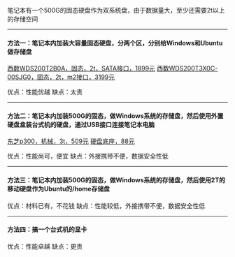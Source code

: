 笔记本有一个500G的固态硬盘作为双系统盘，由于数据量大，至少还需要2t以上的存储空间

---

#### 方法一：笔记本内加装大容量固态硬盘，分两个区，分别给Windows和Ubuntu做存储盘

[西数WDS200T2B0A，固态，2t，SATA接口，1899元](https://item.jd.com/5978658.html#crumb-wrap)
[西数WDS200T3X0C-00SJG0，固态，2t，m2接口，3199元](https://item.jd.com/100003301498.html)

优点：性能优越
缺点：太贵

---

#### 方法二：笔记本内加装500G的固态，做Windows系统的存储盘，然后使用外置硬盘盒装台式机的硬盘，通过USB接口连接笔记本电脑

[东芝p300，机械，3t，509元](https://item.jd.com/2066790.html)
[硬盘底座，88元](https://item.jd.com/25384626926.html)

优点：性能尚可，便宜
缺点：外接携带不便，数据安全性低

---

#### 方法三：笔记本内加装500G的固态，做Windows系统的存储盘，然后使用2T的移动硬盘作为Ubuntu的/home存储盘

优点：材料已有，不花钱
缺点：性能较低，外接携带不便，数据安全性低

---

#### 方法四：搞一个台式机的显卡

优点：性能卓越
缺点：更贵
